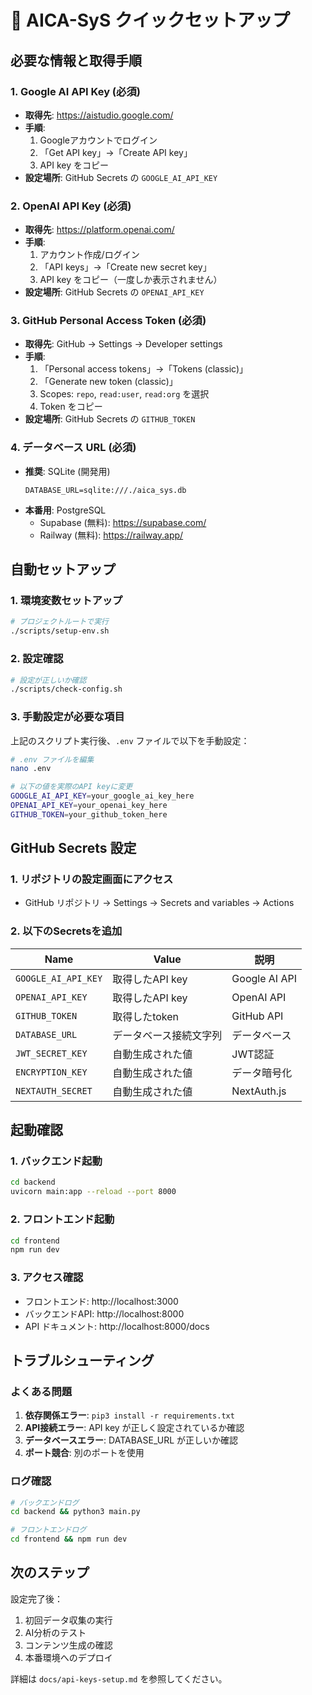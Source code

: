 # 🚀 AICA-SyS クイックセットアップ

## 必要な情報と取得手順

### **1. Google AI API Key** (必須)
- **取得先**: https://aistudio.google.com/
- **手順**: 
  1. Googleアカウントでログイン
  2. 「Get API key」→「Create API key」
  3. API key をコピー
- **設定場所**: GitHub Secrets の `GOOGLE_AI_API_KEY`

### **2. OpenAI API Key** (必須)
- **取得先**: https://platform.openai.com/
- **手順**:
  1. アカウント作成/ログイン
  2. 「API keys」→「Create new secret key」
  3. API key をコピー（一度しか表示されません）
- **設定場所**: GitHub Secrets の `OPENAI_API_KEY`

### **3. GitHub Personal Access Token** (必須)
- **取得先**: GitHub → Settings → Developer settings
- **手順**:
  1. 「Personal access tokens」→「Tokens (classic)」
  2. 「Generate new token (classic)」
  3. Scopes: `repo`, `read:user`, `read:org` を選択
  4. Token をコピー
- **設定場所**: GitHub Secrets の `GITHUB_TOKEN`

### **4. データベース URL** (必須)
- **推奨**: SQLite (開発用)
  ```
  DATABASE_URL=sqlite:///./aica_sys.db
  ```
- **本番用**: PostgreSQL
  - Supabase (無料): https://supabase.com/
  - Railway (無料): https://railway.app/

## 自動セットアップ

### 1. 環境変数セットアップ
```bash
# プロジェクトルートで実行
./scripts/setup-env.sh
```

### 2. 設定確認
```bash
# 設定が正しいか確認
./scripts/check-config.sh
```

### 3. 手動設定が必要な項目
上記のスクリプト実行後、`.env` ファイルで以下を手動設定：

```bash
# .env ファイルを編集
nano .env

# 以下の値を実際のAPI keyに変更
GOOGLE_AI_API_KEY=your_google_ai_key_here
OPENAI_API_KEY=your_openai_key_here
GITHUB_TOKEN=your_github_token_here
```

## GitHub Secrets 設定

### 1. リポジトリの設定画面にアクセス
- GitHub リポジトリ → Settings → Secrets and variables → Actions

### 2. 以下のSecretsを追加
| Name | Value | 説明 |
|------|-------|------|
| `GOOGLE_AI_API_KEY` | 取得したAPI key | Google AI API |
| `OPENAI_API_KEY` | 取得したAPI key | OpenAI API |
| `GITHUB_TOKEN` | 取得したtoken | GitHub API |
| `DATABASE_URL` | データベース接続文字列 | データベース |
| `JWT_SECRET_KEY` | 自動生成された値 | JWT認証 |
| `ENCRYPTION_KEY` | 自動生成された値 | データ暗号化 |
| `NEXTAUTH_SECRET` | 自動生成された値 | NextAuth.js |

## 起動確認

### 1. バックエンド起動
```bash
cd backend
uvicorn main:app --reload --port 8000
```

### 2. フロントエンド起動
```bash
cd frontend
npm run dev
```

### 3. アクセス確認
- フロントエンド: http://localhost:3000
- バックエンドAPI: http://localhost:8000
- API ドキュメント: http://localhost:8000/docs

## トラブルシューティング

### よくある問題
1. **依存関係エラー**: `pip3 install -r requirements.txt`
2. **API接続エラー**: API key が正しく設定されているか確認
3. **データベースエラー**: DATABASE_URL が正しいか確認
4. **ポート競合**: 別のポートを使用

### ログ確認
```bash
# バックエンドログ
cd backend && python3 main.py

# フロントエンドログ
cd frontend && npm run dev
```

## 次のステップ

設定完了後：
1. 初回データ収集の実行
2. AI分析のテスト
3. コンテンツ生成の確認
4. 本番環境へのデプロイ

詳細は `docs/api-keys-setup.md` を参照してください。
